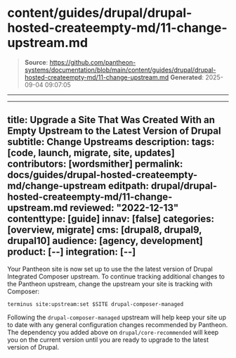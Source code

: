 # content/guides/drupal/drupal-hosted-createempty-md/11-change-upstream.md

> **Source**: https://github.com/pantheon-systems/documentation/blob/main/content/guides/drupal/drupal-hosted-createempty-md/11-change-upstream.md
> **Generated**: 2025-09-04 09:07:05

---

---
title: Upgrade a Site That Was Created With an Empty Upstream to the Latest Version of Drupal
subtitle: Change Upstreams
description: 
tags: [code, launch, migrate, site, updates]
contributors: [wordsmither]
permalink: docs/guides/drupal-hosted-createempty-md/change-upstream
editpath: drupal/drupal-hosted-createempty-md/11-change-upstream.md
reviewed: "2022-12-13"
contenttype: [guide]
innav: [false]
categories: [overview, migrate]
cms: [drupal8, drupal9, drupal10]
audience: [agency, development]
product: [--]
integration: [--]
---

Your Pantheon site is now set up to use the the latest version of Drupal Integrated Composer upstream. To continue tracking additional changes to the Pantheon upstream, change the upstream your site is tracking with Composer:

```bash{promptUser:user}
terminus site:upstream:set $SITE drupal-composer-managed
```

Following the `drupal-composer-managed` upstream will help keep your site up to date with any general configuration changes recommended by Pantheon. The dependency you added above on `drupal/core-recommended` will keep you on the current version until you are ready to upgrade to the latest version of Drupal.
